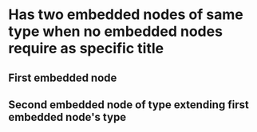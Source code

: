 ﻿# Has two embedded nodes of same type when no embedded nodes require as specific title <node type="TwoWithSameTypeNoTitleReq"/>

## First embedded node <node type="SecondLevel"/>

## Second embedded node of type extending first embedded node's type <node type="SecondLevel2"/>